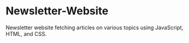 # Newsletter-Website
Newsletter website fetching articles on various topics using JavaScript, HTML, and CSS. 
